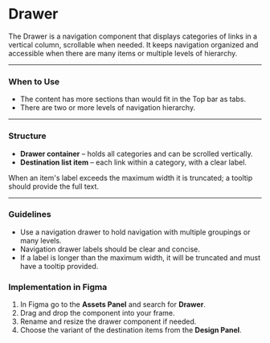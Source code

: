 # Drawer

The Drawer is a navigation component that displays categories of links in a vertical column, scrollable when needed. It keeps navigation organized and accessible when there are many items or multiple levels of hierarchy.

---

### When to Use

- The content has more sections than would fit in the Top bar as tabs.
- There are two or more levels of navigation hierarchy.

---

### Structure

- **Drawer container** – holds all categories and can be scrolled vertically.
- **Destination list item** – each link within a category, with a clear label.

When an item's label exceeds the maximum width it is truncated; a tooltip should provide the full text.

---

### Guidelines

- Use a navigation drawer to hold navigation with multiple groupings or many levels.
- Navigation drawer labels should be clear and concise.
- If a label is longer than the maximum width, it will be truncated and must have a tooltip provided.

### Implementation in Figma

1. In Figma go to the **Assets Panel** and search for **Drawer**.
2. Drag and drop the component into your frame.
3. Rename and resize the drawer component if needed.
4. Choose the variant of the destination items from the **Design Panel**.
